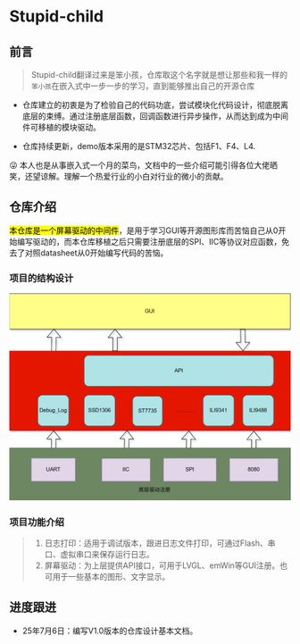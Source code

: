 # Stupid-child

## 前言

> Stupid-child翻译过来是笨小孩，仓库取这个名字就是想让那些和我一样的`笨小孩`在嵌入式中一步一步的学习，直到能够推出自己的开源仓库

- 仓库建立的初衷是为了检验自己的代码功底，尝试模块化代码设计，彻底脱离底层的束缚。通过注册底层函数，回调函数进行异步操作，从而达到成为中间件可移植的模块驱动。

- 仓库持续更新，demo版本采用的是STM32芯片、包括F1、F4、L4.

:stuck_out_tongue_winking_eye: 本人也是从事嵌入式一个月的菜鸟，文档中的一些介绍可能引得各位大佬晒笑，还望谅解。理解一个热爱行业的小白对行业的微小的贡献。

## 仓库介绍

<mark>本仓库是一个屏幕驱动的中间件</mark>，是用于学习GUI等开源图形库而苦恼自己从0开始编写驱动的，而本仓库移植之后只需要注册底层的SPI、IIC等协议对应函数，免去了对照datasheet从0开始编写代码的苦恼。

### 项目的结构设计

![项目结构设计](picture\image-20250706145208264.png)

### 项目功能介绍

> 1. 日志打印：适用于调试版本，跟进日志文件打印，可通过Flash、串口、虚拟串口来保存运行日志。
> 2. 屏幕驱动：为上层提供API接口，可用于LVGL、emWin等GUI注册。也可用于一些基本的图形、文字显示。

## 进度跟进

- 25年7月6日：编写V1.0版本的仓库设计基本文档。